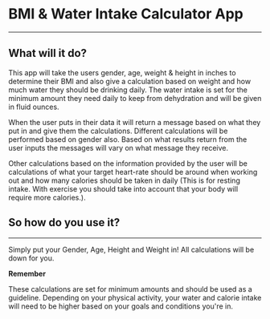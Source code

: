 # BMI & Water Intake Calculator App

---

## What will it do?

This app will take the users gender, age, weight & height in inches to determine their BMI and also give a calculation based on weight and how much water they should be drinking daily. The water intake is set for the minimum amount they need daily to keep from dehydration and will be given in fluid ounces. 

When the user puts in their data it will return a message based on what they put in and give them the calculations. Different calculations will be performed based on gender also. Based on what results return from the user inputs the messages will vary on what message they receive. 

Other calculations based on the information provided by the user will be calculations of what your target heart-rate should be around when working out and how many calories should be taken in daily (This is for resting intake. With exercise you should take into account that your body will require more calories.).

## So how do you use it?

---

Simply put your Gender, Age, Height and Weight in! All calculations will be down for you. 

**Remember** 

These calculations are set for minimum amounts and should be used as a guideline. Depending on your physical activity, your water and calorie intake will need to be higher based on your goals and conditions you're in.
